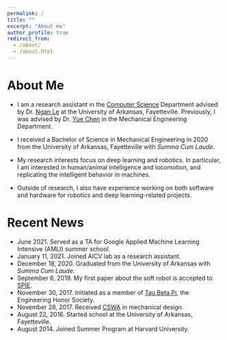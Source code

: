 ```yaml
---
permalink: /
title: ""
excerpt: "About me"
author_profile: true
redirect_from: 
  - /about/
  - /about.html
---
```


About Me
======
- I am a research assistant in the [Computer Science](https://computer-science-and-computer-engineering.uark.edu/) Department advised by Dr. [Ngan Le](https://www.nganle.net/) at the University of Arkansas, Fayetteville. Previously, I was advised by Dr. [Yue Chen](https://bme.gatech.edu/bme/faculty/Yue-Chen) in the Mechanical Engineering Department. 

- I received a Bachelor of Science in Mechanical Engineering in 2020 from the University of Arkansas, Fayetteville with *Summa Cum Laude*.

- My research interests focus on deep learning and robotics. In particular, I am interested in human/animal intelligence and locomotion, and replicating the intelligent behavior in machines.

- Outside of research, I also have experience working on both software and hardware for robotics and deep learning-related projects.

Recent News
======
- June 2021. Served as a TA for Google Applied Machine Learning Intensive (AMLI) summer school.
- January 11, 2021. Joined AICV lab as a research assistant.
- December 18, 2020. Graduated from the University of Arkansas with *Summa Cum Laude*. 
- September 6, 2019. My first paper about the soft robot is accepted to [SPIE](https://www.spiedigitallibrary.org/conference-proceedings-of-spie/11220/2551313/Minimally-invasive-intraperitoneal-photodynamic-therapy-using-a-new-soft-robot/10.1117/12.2551313.short).
- November 30, 2017. Initiated as a member of [Tau Beta Pi](https://www.tbp.org/recruit/recruitHome.cfm), the Engineering Honor Society.
- November 28, 2017. Received [CSWA](/files/CSWA_kyamazak_email_uark_edu.pdf) in mechanical design.
- August 22, 2016. Started school at the University of Arkansas, Fayetteville.
- August 2014. Joined Summer Program at Harvard University. 
<!-- - October 10, 2020. Two papers about medical segmentation are accepted to [ICPR](https://www.micc.unifi.it/icpr2020/).-->
<!-- - September 6, 2019. A paper about the soft robot is accepted to [SPIE](https://www.spiedigitallibrary.org/conference-proceedings-of-spie/11220/2551313/Minimally-invasive-intraperitoneal-photodynamic-therapy-using-a-new-soft-robot/10.1117/12.2551313.short) -->
<!-- - April 20, 2020. A paper about wind turbine brake systems is accepted to [IOP](https://iopscience.iop.org/article/10.1088/1755-1315/459/2/022010).  -->
